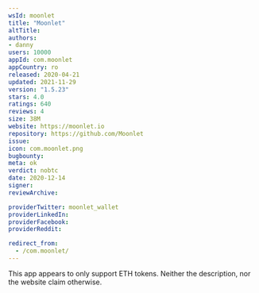 ```yaml
---
wsId: moonlet
title: "Moonlet"
altTitle: 
authors:
- danny
users: 10000
appId: com.moonlet
appCountry: ro
released: 2020-04-21
updated: 2021-11-29
version: "1.5.23"
stars: 4.0
ratings: 640
reviews: 4
size: 38M
website: https://moonlet.io
repository: https://github.com/Moonlet
issue: 
icon: com.moonlet.png
bugbounty: 
meta: ok
verdict: nobtc
date: 2020-12-14
signer: 
reviewArchive:

providerTwitter: moonlet_wallet
providerLinkedIn: 
providerFacebook: 
providerReddit: 

redirect_from:
  - /com.moonlet/
---
```


This app appears to only support ETH tokens. Neither the description, nor the
website claim otherwise.
